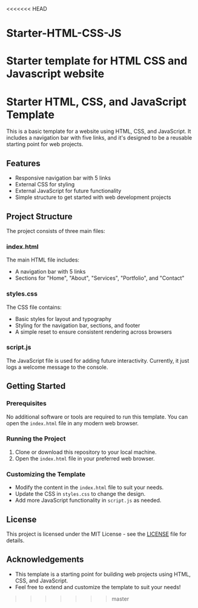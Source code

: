 <<<<<<< HEAD
# Starter-HTML-CSS-JS
Starter template for HTML CSS and Javascript website
=======
# Starter HTML, CSS, and JavaScript Template

This is a basic template for a website using HTML, CSS, and JavaScript. It includes a navigation bar with five links, and it's designed to be a reusable starting point for web projects.

## Features

- Responsive navigation bar with 5 links
- External CSS for styling
- External JavaScript for future functionality
- Simple structure to get started with web development projects

## Project Structure

The project consists of three main files:


### **index.html**
The main HTML file includes:
- A navigation bar with 5 links
- Sections for "Home", "About", "Services", "Portfolio", and "Contact"

### **styles.css**
The CSS file contains:
- Basic styles for layout and typography
- Styling for the navigation bar, sections, and footer
- A simple reset to ensure consistent rendering across browsers

### **script.js**
The JavaScript file is used for adding future interactivity. Currently, it just logs a welcome message to the console.

## Getting Started

### Prerequisites
No additional software or tools are required to run this template. You can open the `index.html` file in any modern web browser.

### Running the Project
1. Clone or download this repository to your local machine.
2. Open the `index.html` file in your preferred web browser.

### Customizing the Template
- Modify the content in the `index.html` file to suit your needs.
- Update the CSS in `styles.css` to change the design.
- Add more JavaScript functionality in `script.js` as needed.

## License

This project is licensed under the MIT License - see the [LICENSE](LICENSE) file for details.

## Acknowledgements

- This template is a starting point for building web projects using HTML, CSS, and JavaScript.
- Feel free to extend and customize the template to suit your needs!
>>>>>>> master
